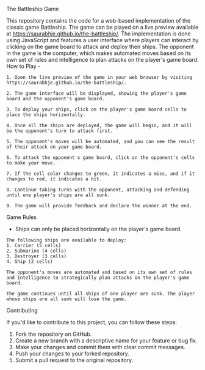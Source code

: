 The Battleship Game

This repository contains the code for a web-based implementation of the classic game Battleship. The game can be played on a live preview available at https://saurabhje.github.io/the-battleship/. The implementation is done using JavaScript and features a user interface where players can interact by clicking on the game board to attack and deploy their ships. The opponent in the game is the computer, which makes automated moves based on its own set of rules and intelligence to plan attacks on the player's game board.
How to Play -

    1. Open the live preview of the game in your web browser by visiting https://saurabhje.github.io/the-battleship/.

    2. The game interface will be displayed, showing the player's game board and the opponent's game board.

    3. To deploy your ships, click on the player's game board cells to place the ships horizontally.

    4. Once all the ships are deployed, the game will begin, and it will be the opponent's turn to attack first.

    5. The opponent's moves will be automated, and you can see the result of their attack on your game board.

    6. To attack the opponent's game board, click on the opponent's cells to make your move.

    7. If the cell color changes to green, it indicates a miss, and if it changes to red, it indicates a hit.

    8. Continue taking turns with the opponent, attacking and defending until one player's ships are all sunk.

    9. The game will provide feedback and declare the winner at the end.

Game Rules

   * Ships can only be placed horizontally on the player's game board.

    The following ships are available to deploy:
    1. Carrier (5 cells)
    2. Submarine (4 cells)
    3. Destroyer (3 cells)
    4. Ship (2 cells)

    The opponent's moves are automated and based on its own set of rules and intelligence to strategically plan attacks on the player's game board.

    The game continues until all ships of one player are sunk. The player whose ships are all sunk will lose the game.

Contributing

If you'd like to contribute to this project, you can follow these steps:

  1.  Fork the repository on GitHub.
  2.  Create a new branch with a descriptive name for your feature or bug fix.
  3.  Make your changes and commit them with clear commit messages.
  4.  Push your changes to your forked repository.
  5.  Submit a pull request to the original repository.